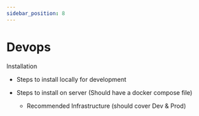 ```yaml
---
sidebar_position: 8
---
```


# Devops

Installation
- Steps to install locally for development

- Steps to install on server (Should have a docker compose file)
  - Recommended Infrastructure (should cover Dev & Prod)

